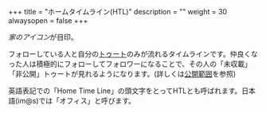 +++
title = "ホームタイムライン(HTL)"
description = ""
weight = 30
alwaysopen = false
+++

<i class="fa fa-home">家のアイコン</i>が目印。

フォローしている人と自分の[トゥート](../../toot)のみが流れるタイムラインです。仲良くなった人は積極的にフォローしてフォロワーになることで、その人の「未収載」「非公開」トゥートが見れるようになります。(詳しくは[公開範囲](../../privacy)を参照)

英語表記での「Home Time Line」の頭文字をとってHTLとも呼ばれます。日本語(im@s)では「オフィス」と呼びます。
